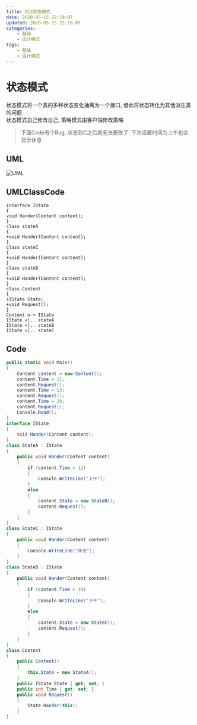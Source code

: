```yaml
---
title: 012状态模式
date: 2020-05-15 22:19:07
updated: 2020-05-15 22:19:07
categories:
	- 基础
	- 设计模式
tags: 
	- 基础
	- 设计模式
---
```


# 状态模式

状态模式将一个类的多种状态变化抽离为一个接口, 借此将状态转化为其他派生类的问题.  
状态模式自己修改自己, 策略模式由客户端修改策略

<!--more-->
> 下面Code有个Bug, 状态到C之后就无法更改了. 下次设置时间为上午也会显示休息

## UML

![UML](http://www.plantuml.com/plantuml/png/SoWkIImgAStDuShCAqajIajCJbNm32v9B4dbgkOgoyzCKV18p4j9BT9mpWVAvvKe94DeJMkkMgxadCJYOeLYa6f7e79j4jGxawZUYNZrK1cG1eXF5C2aDLH_K6fXQMfnYGPO1yoKV5qxcBUXUcngzFIWNiCKSi8KSkPoICrB0GOa0000)

## UMLClassCode

```
interface IState
{
void Hander(Content content);
}
class stateA
{
+void Hander(Content content);
}
class stateC
{
+void Hander(Content content);
}
class stateB
{
+void Hander(Content content);
}
class Content
{
+IState State;
+void Request();
}
Content o-> IState
IState <|.. stateA
IState <|.. stateB
IState <|.. stateC
```

## Code

```C#
public static void Main()
{
    Content content = new Content();
    content.Time = 11;
    content.Request();
    content.Time = 13;
    content.Request();
    content.Time = 20;
    content.Request();
    Console.Read();
}
interface IState
{
    void Hander(Content content);
}
class StateA : IState
{
    public void Hander(Content content)
    {
        if (content.Time < 12)
        {
            Console.WriteLine("上午");
        }
        else
        {
            content.State = new StateB();
            content.Request();
        }
    }
}
class StateC : IState
{
    public void Hander(Content content)
    {
        Console.WriteLine("休息");
    }
}
class StateB : IState
{
    public void Hander(Content content)
    {
        if (content.Time < 19)
        {
            Console.WriteLine("下午");
        }
        else
        {
            content.State = new StateC();
            content.Request();
        }
    }
}
class Content
{
    public Content()
    {
        this.State = new StateA();
    }
    public IState State { get; set; }
    public int Time { get; set; }
    public void Request()
    {
        State.Hander(this);
    }
}
```